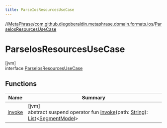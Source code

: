 ```yaml
---
title: ParseIosResourcesUseCase
---
```

//[MetaPhrase](../../../index.html)/[com.github.diegoberaldin.metaphrase.domain.formats.ios](../index.html)/[ParseIosResourcesUseCase](index.html)



# ParseIosResourcesUseCase



[jvm]\
interface [ParseIosResourcesUseCase](index.html)



## Functions


| Name | Summary |
|---|---|
| [invoke](invoke.html) | [jvm]<br>abstract suspend operator fun [invoke](invoke.html)(path: [String](https://kotlinlang.org/api/latest/jvm/stdlib/kotlin/-string/index.html)): [List](https://kotlinlang.org/api/latest/jvm/stdlib/kotlin.collections/-list/index.html)&lt;[SegmentModel](../../com.github.diegoberaldin.metaphrase.domain.project.data/-segment-model/index.html)&gt; |

